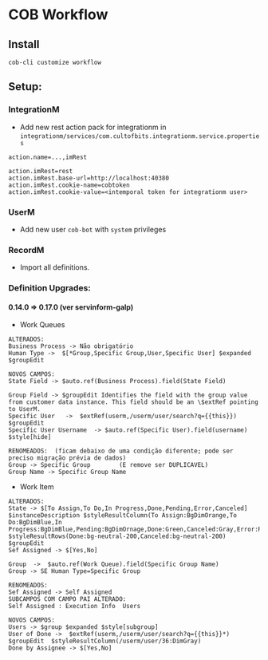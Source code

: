# COB Workflow

## Install

`cob-cli customize workflow`

## Setup:

### IntegrationM
* Add new rest action pack for integrationm in `integrationm/services/com.cultofbits.integrationm.service.properties`

```properties
action.name=...,imRest

action.imRest=rest
action.imRest.base-url=http://localhost:40380
action.imRest.cookie-name=cobtoken
action.imRest.cookie-value=<intemporal token for integrationm user>
```

### UserM

* Add new user `cob-bot` with `system` privileges

### RecordM

* Import all definitions.



### Definition Upgrades:

#### 0.14.0 => 0.17.0  (ver servinform-galp)
* Work Queues
```
ALTERADOS:
Business Process -> Não obrigatório
Human Type ->  $[*Group,Specific Group,User,Specific User] $expanded $groupEdit

NOVOS CAMPOS:
State Field -> $auto.ref(Business Process).field(State Field)

Group Field -> $groupEdit Identifies the field with the group value from customer data instance. This field should be an \$extRef pointing to UserM.
Specific User   ->  $extRef(userm,/userm/user/search?q={{this}}) $groupEdit
Specific User Username  -> $auto.ref(Specific User).field(username) $style[hide]

RENOMEADOS:  (ficam debaixo de uma condição diferente; pode ser preciso migração prévia de dados)
Group -> Specific Group        (E remove ser DUPLICAVEL)
Group Name -> Specific Group Name

```
* Work Item
```
ALTERADOS:
State -> $[To Assign,To Do,In Progress,Done,Pending,Error,Canceled] $instanceDescription $styleResultColumn(To Assign:BgDimOrange,To Do:BgDimBlue,In Progress:BgDimBlue,Pending:BgDimOrnage,Done:Green,Canceled:Gray,Error:Red) $styleResultRows(Done:bg-neutral-200,Canceled:bg-neutral-200) $groupEdit
Sef Assigned -> $[Yes,No]

Group  ->  $auto.ref(Work Queue).field(Specific Group Name)
Group -> SE Human Type=Specific Group

RENOMEADOS:
Sef Assigned -> Self Assigned
SUBCAMPOS COM CAMPO PAI ALTERADO:
Self Assigned : Execution Info  Users

NOVOS CAMPOS:
Users -> $group $expanded $style[subgroup]
User of Done ->  $extRef(userm,/userm/user/search?q={{this}}*) $groupEdit  $styleResultColumn(/userm/user/36:DimGray)
Done by Assignee -> $[Yes,No]

```
